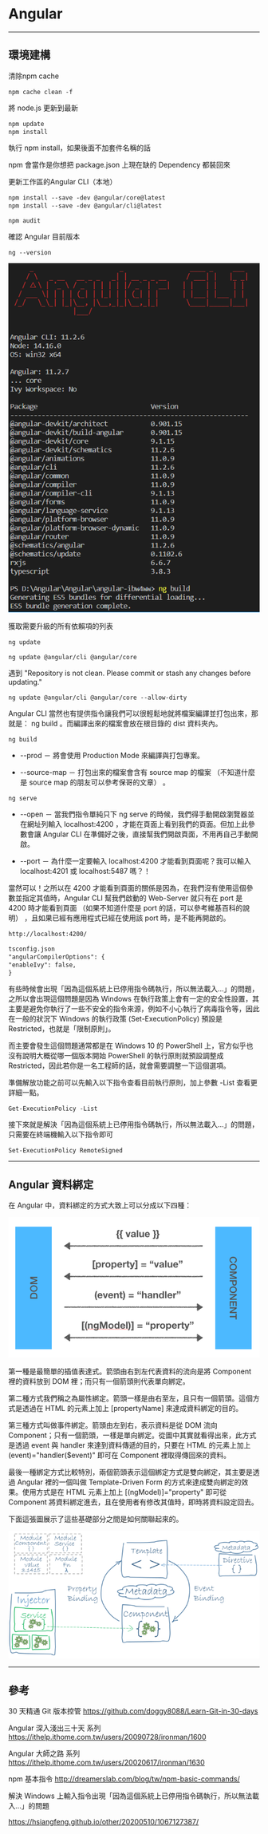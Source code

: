 # Angular



---------------------------------------------------------

## 環境建構






清除npm cache

```
npm cache clean -f
```







將 node.js 更新到最新

```
npm update
npm install
```
執行 npm install，如果後面不加套件名稱的話

npm 會當作是你想把 package.json 上現在缺的 Dependency 都裝回來




更新工作區的Angular CLI（本地）

```
npm install --save -dev @angular/core@latest
npm install --save -dev @angular/cli@latest
```

```
npm audit
```




確認 Angular 目前版本

```
ng --version
```


![](./figures\20210407091530.png)





獲取需要升級的所有依賴項的列表

```
ng update
```


```
ng update @angular/cli @angular/core
```


遇到 "Repository is not clean. Please commit or stash any changes before updating."

```
ng update @angular/cli @angular/core --allow-dirty
```



Angular CLI 當然也有提供指令讓我們可以很輕鬆地就將檔案編譯並打包出來，那就是： ng build 。而編譯出來的檔案會放在根目錄的 dist 資料夾內。

```
ng build
```
* --prod － 將會使用 Production Mode 來編譯與打包專案。

* --source-map － 打包出來的檔案會含有 source map 的檔案 （不知道什麼是 source map 的朋友可以參考保哥的文章） 。





```
ng serve
```
* --open － 當我們指令單純只下 ng serve 的時候，我們得手動開啟瀏覽器並在網址列輸入 localhost:4200 ，才能在頁面上看到我們的頁面。但加上此參數會讓 Angular CLI 在準備好之後，直接幫我們開啟頁面，不用再自己手動開啟。

* --port － 為什麼一定要輸入 localhost:4200 才能看到頁面呢？我可以輸入 localhost:4201 或 localhost:5487 嗎？！

當然可以！之所以在 4200 才能看到頁面的關係是因為，在我們沒有使用這個參數並指定其值時，Angular CLI 幫我們啟動的 Web-Server 就只有在 port 是 4200 時才能看到頁面 （如果不知道什麼是 port 的話，可以參考維基百科的說明） ，且如果已經有應用程式已經在使用該 port 時，是不能再開啟的。





```
http://localhost:4200/
```



```
tsconfig.json
"angularCompilerOptions": {
"enableIvy": false,
}
```



有些時候會出現「因為這個系統上已停用指令碼執行，所以無法載入…」的問題，之所以會出現這個問題是因為 Windows 在執行政策上會有一定的安全性設置，其主要是避免你執行了一些不安全的指令來源，例如不小心執行了病毒指令等，因此在一般的狀況下 Windows 的執行政策 (Set-ExecutionPolicy) 預設是 Restricted，也就是「限制原則」。

而主要會發生這個問題通常都是在 Windows 10 的 PowerShell 上，官方似乎也沒有說明大概從哪一個版本開始 PowerShell 的執行原則就預設調整成 Restricted，因此若你是一名工程師的話，就會需要調整一下這個選項。

準備解放功能之前可以先輸入以下指令查看目前執行原則，加上參數 -List 查看更詳細一點。

```
Get-ExecutionPolicy -List
```


接下來就是解決「因為這個系統上已停用指令碼執行，所以無法載入…」的問題，只需要在終端機輸入以下指令即可

```
Set-ExecutionPolicy RemoteSigned
```




---------------------------------------------------------

## Angular 資料綁定



在 Angular 中，資料綁定的方式大致上可以分成以下四種：

![參考https://ithelp.ithome.com.tw/articles/10204430](./figures/20210406095030.png)


第一種是最簡單的插值表達式。箭頭由右到左代表資料的流向是將 Component 裡的資料放到 DOM 裡；而只有一個箭頭則代表單向綁定。

第二種方式我們稱之為屬性綁定。箭頭一樣是由右至左，且只有一個箭頭。這個方式是透過在 HTML 的元素上加上 [propertyName] 來達成資料綁定的目的。

第三種方式叫做事件綁定。箭頭由左到右，表示資料是從 DOM 流向 Component；只有一個箭頭，一樣是單向綁定。從圖中其實就看得出來，此方式是透過 event 與 handler 來達到資料傳遞的目的，只要在 HTML 的元素上加上 (event)="handler($event)" 即可在 Component 裡取得傳回來的資料。

最後一種綁定方式比較特別，兩個箭頭表示這個綁定方式是雙向綁定，其主要是透過 Angular 裡的一個叫做 Template-Driven Form 的方式來達成雙向綁定的效果。使用方式是在 HTML 元素上加上 [(ngModel)]="property" 即可從 Component 將資料綁定進去，且在使用者有修改其值時，即時將資料設定回去。



下面這張圖展示了這些基礎部分之間是如何關聯起來的。

![參考https://angular.tw/guide/architecture](./figures/20210406155830.png)
































































---------------------------------------------------------

## 參考


30 天精通 Git 版本控管
https://github.com/doggy8088/Learn-Git-in-30-days






Angular 深入淺出三十天 系列
https://ithelp.ithome.com.tw/users/20090728/ironman/1600


Angular 大師之路 系列
https://ithelp.ithome.com.tw/users/20020617/ironman/1630


npm 基本指令
http://dreamerslab.com/blog/tw/npm-basic-commands/



解決 Windows 上輸入指令出現「因為這個系統上已停用指令碼執行，所以無法載入...」的問題

https://hsiangfeng.github.io/other/20200510/1067127387/



